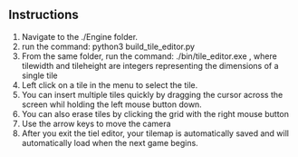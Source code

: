 ## Instructions
1) Navigate to the ./Engine folder.
2) run the command: python3 build_tile_editor.py
3) From the same folder, run the command: ./bin/tile_editor.exe <tilewidth> <tileheight>, where tilewidth and tileheight are integers representing the dimensions of a single tile
4) Left click on a tile in the menu to select the tile. 
5) You can insert multiple tiles quickly by dragging the cursor across the screen whil holding the left mouse button down.
6) You can also erase tiles by clicking the grid with the right mouse button
7) Use the arrow keys to move the camera
8) After you exit the tiel editor, your tilemap is automatically saved and will automatically load when the next game begins.


